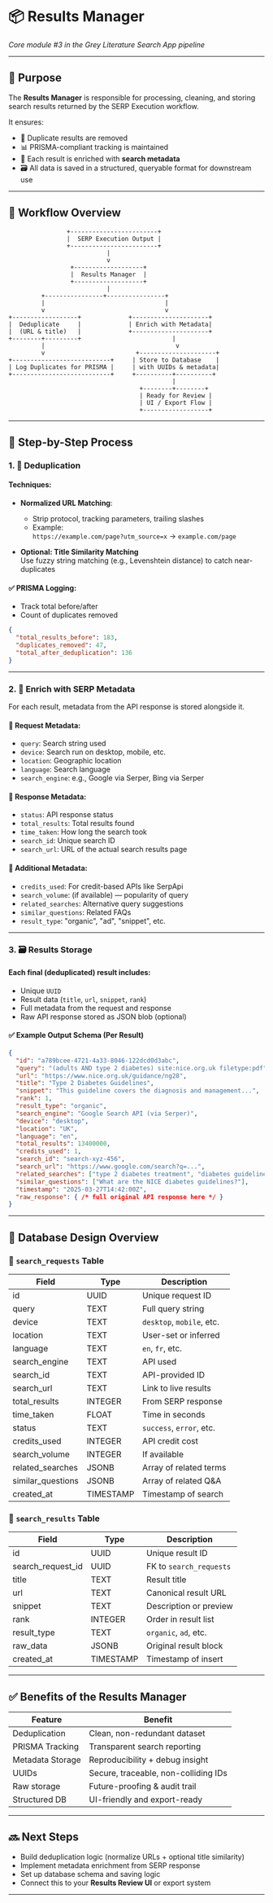 # 📦 Results Manager  
*Core module #3 in the Grey Literature Search App pipeline*

---

## 🔹 Purpose

The **Results Manager** is responsible for processing, cleaning, and storing search results returned by the SERP Execution workflow.

It ensures:
- 🚫 Duplicate results are removed
- 📊 PRISMA-compliant tracking is maintained
- 🧾 Each result is enriched with **search metadata**
- 🗃️ All data is saved in a structured, queryable format for downstream use

---

## 🔹 Workflow Overview

```plaintext
                +------------------------+
                |  SERP Execution Output |
                +------------------------+
                           |
                           v
                 +-------------------+
                 |  Results Manager  |
                 +-------------------+
                           |
         +----------------+----------------+
         |                                 |
         v                                 v
+------------------+             +---------------------+
|  Deduplicate     |             | Enrich with Metadata|
|  (URL & title)   |             +---------------------+
+--------+---------+                         |
         |                                    v
         v                         +---------------------+
+---------------------------+     | Store to Database    |
| Log Duplicates for PRISMA |     | with UUIDs & metadata|
+---------------------------+     +----------+----------+
                                             |
                                    +--------+--------+
                                    | Ready for Review |
                                    | UI / Export Flow |
                                    +------------------+
```

---

## 🔹 Step-by-Step Process

### 1. 🧽 Deduplication

#### Techniques:
- **Normalized URL Matching**:
  - Strip protocol, tracking parameters, trailing slashes
  - Example:  
    `https://example.com/page?utm_source=x` → `example.com/page`

- **Optional: Title Similarity Matching**  
  Use fuzzy string matching (e.g., Levenshtein distance) to catch near-duplicates

#### ✅ PRISMA Logging:
- Track total before/after
- Count of duplicates removed

```json
{
  "total_results_before": 183,
  "duplicates_removed": 47,
  "total_after_deduplication": 136
}
```

---

### 2. 🧠 Enrich with SERP Metadata

For each result, metadata from the API response is stored alongside it.

#### 🔹 Request Metadata:
- `query`: Search string used
- `device`: Search run on desktop, mobile, etc.
- `location`: Geographic location
- `language`: Search language
- `search_engine`: e.g., Google via Serper, Bing via Serper

#### 🔹 Response Metadata:
- `status`: API response status
- `total_results`: Total results found
- `time_taken`: How long the search took
- `search_id`: Unique search ID
- `search_url`: URL of the actual search results page

#### 🔹 Additional Metadata:
- `credits_used`: For credit-based APIs like SerpApi
- `search_volume`: (if available) — popularity of query
- `related_searches`: Alternative query suggestions
- `similar_questions`: Related FAQs
- `result_type`: "organic", "ad", "snippet", etc.

---

### 3. 🗃️ Results Storage

#### Each final (deduplicated) result includes:
- Unique `UUID`
- Result data (`title`, `url`, `snippet`, `rank`)
- Full metadata from the request and response
- Raw API response stored as JSON blob (optional)

#### ✅ Example Output Schema (Per Result)

```json
{
  "id": "a789bcee-4721-4a33-8046-122dcd0d3abc",
  "query": "(adults AND type 2 diabetes) site:nice.org.uk filetype:pdf",
  "url": "https://www.nice.org.uk/guidance/ng28",
  "title": "Type 2 Diabetes Guidelines",
  "snippet": "This guideline covers the diagnosis and management...",
  "rank": 1,
  "result_type": "organic",
  "search_engine": "Google Search API (via Serper)",
  "device": "desktop",
  "location": "UK",
  "language": "en",
  "total_results": 13400000,
  "credits_used": 1,
  "search_id": "search-xyz-456",
  "search_url": "https://www.google.com/search?q=...",
  "related_searches": ["type 2 diabetes treatment", "diabetes guidelines 2024"],
  "similar_questions": ["What are the NICE diabetes guidelines?"],
  "timestamp": "2025-03-27T14:42:00Z",
  "raw_response": { /* full original API response here */ }
}
```

---

## 🔧 Database Design Overview

### 📌 `search_requests` Table

| Field | Type | Description |
|-------|------|-------------|
| id | UUID | Unique request ID |
| query | TEXT | Full query string |
| device | TEXT | `desktop`, `mobile`, etc. |
| location | TEXT | User-set or inferred |
| language | TEXT | `en`, `fr`, etc. |
| search_engine | TEXT | API used |
| search_id | TEXT | API-provided ID |
| search_url | TEXT | Link to live results |
| total_results | INTEGER | From SERP response |
| time_taken | FLOAT | Time in seconds |
| status | TEXT | `success`, `error`, etc. |
| credits_used | INTEGER | API credit cost |
| search_volume | INTEGER | If available |
| related_searches | JSONB | Array of related terms |
| similar_questions | JSONB | Array of related Q&A |
| created_at | TIMESTAMP | Timestamp of search |

### 📌 `search_results` Table

| Field | Type | Description |
|-------|------|-------------|
| id | UUID | Unique result ID |
| search_request_id | UUID | FK to `search_requests` |
| title | TEXT | Result title |
| url | TEXT | Canonical result URL |
| snippet | TEXT | Description or preview |
| rank | INTEGER | Order in result list |
| result_type | TEXT | `organic`, `ad`, etc. |
| raw_data | JSONB | Original result block |
| created_at | TIMESTAMP | Timestamp of insert |

---

## ✅ Benefits of the Results Manager

| Feature | Benefit |
|--------|---------|
| Deduplication | Clean, non-redundant dataset |
| PRISMA Tracking | Transparent search reporting |
| Metadata Storage | Reproducibility + debug insight |
| UUIDs | Secure, traceable, non-colliding IDs |
| Raw storage | Future-proofing & audit trail |
| Structured DB | UI-friendly and export-ready |

---

## 🔜 Next Steps

- Build deduplication logic (normalize URLs + optional title similarity)
- Implement metadata enrichment from SERP response
- Set up database schema and saving logic
- Connect this to your **Results Review UI** or export system

---
